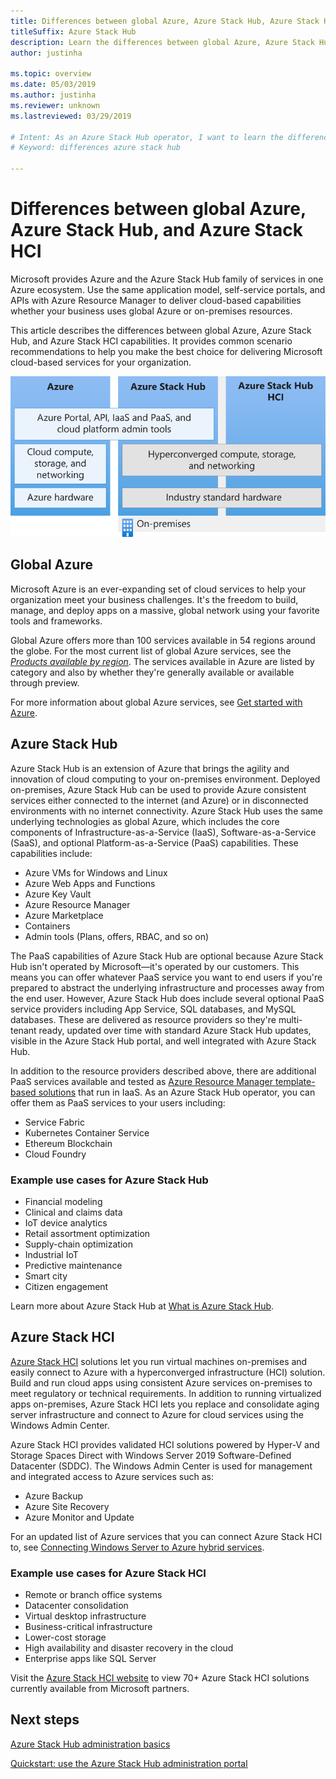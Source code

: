 ```yaml
---
title: Differences between global Azure, Azure Stack Hub, Azure Stack HCI
titleSuffix: Azure Stack Hub 
description: Learn the differences between global Azure, Azure Stack Hub, and Azure Stack HCI.
author: justinha

ms.topic: overview
ms.date: 05/03/2019
ms.author: justinha
ms.reviewer: unknown
ms.lastreviewed: 03/29/2019

# Intent: As an Azure Stack Hub operator, I want to learn the differences between global Azure, Azure Stack Hub, and Azure Stack HCI.
# Keyword: differences azure stack hub

---
```



# Differences between global Azure, Azure Stack Hub, and Azure Stack HCI

Microsoft provides Azure and the Azure Stack Hub family of services in one Azure ecosystem. Use the same application model, self-service portals, and APIs with Azure Resource Manager to deliver cloud-based capabilities whether your business uses global Azure or on-premises resources.

This article describes the differences between global Azure, Azure Stack Hub, and Azure Stack HCI capabilities. It provides common scenario recommendations to help you make the best choice for delivering Microsoft cloud-based services for your organization.

![Azure ecosystem overview](./media/compare-azure-azure-stack/azure-family.svg)

## Global Azure

Microsoft Azure is an ever-expanding set of cloud services to help your organization meet your business challenges. It's the freedom to build, manage, and deploy apps on a massive, global network using your favorite tools and frameworks.

Global Azure offers more than 100 services available in 54 regions around the globe. For the most current list of global Azure services, see the [*Products available by region*](https://azure.microsoft.com/regions/services). The services available in Azure are listed by category and also by whether they're generally available or available through preview.

For more information about global Azure services, see [Get started with Azure](/azure/?panel=get-started1&pivot=get-started).

## Azure Stack Hub

Azure Stack Hub is an extension of Azure that brings the agility and innovation of cloud computing to your on-premises environment. Deployed on-premises, Azure Stack Hub can be used to provide Azure consistent services either connected to the internet (and Azure) or in disconnected environments with no internet connectivity. Azure Stack Hub uses the same underlying technologies as global Azure, which includes the core components of Infrastructure-as-a-Service (IaaS), Software-as-a-Service (SaaS), and optional Platform-as-a-Service (PaaS) capabilities. These capabilities include:

- Azure VMs for Windows and Linux
- Azure Web Apps and Functions
- Azure Key Vault
- Azure Resource Manager
- Azure Marketplace
- Containers
- Admin tools (Plans, offers, RBAC, and so on)

The PaaS capabilities of Azure Stack Hub are optional because Azure Stack Hub isn't operated by Microsoft—it's operated by our customers. This means you can offer whatever PaaS service you want to end users if you're prepared to abstract the underlying infrastructure and processes away from the end user. However, Azure Stack Hub does include several optional PaaS service providers including App Service, SQL databases, and MySQL databases. These are delivered as resource providers so they're multi-tenant ready, updated over time with standard Azure Stack Hub updates, visible in the Azure Stack Hub portal, and well integrated with Azure Stack Hub.

In addition to the resource providers described above, there are additional PaaS services available and tested as [Azure Resource Manager template-based solutions](https://github.com/Azure/AzureStack-QuickStart-Templates) that run in IaaS. As an Azure Stack Hub operator, you can offer them as PaaS services to your users including:

- Service Fabric
- Kubernetes Container Service
- Ethereum Blockchain
- Cloud Foundry

### Example use cases for Azure Stack Hub

- Financial modeling
- Clinical and claims data
- IoT device analytics
- Retail assortment optimization
- Supply-chain optimization
- Industrial IoT
- Predictive maintenance
- Smart city
- Citizen engagement

Learn more about Azure Stack Hub at [What is Azure Stack Hub](azure-stack-overview.md).

## Azure Stack HCI

[Azure Stack HCI](../hci/overview.md) solutions let you run virtual machines on-premises and easily connect to Azure with a hyperconverged infrastructure (HCI) solution. Build and run cloud apps using consistent Azure services on-premises to meet regulatory or technical requirements. In addition to running virtualized apps on-premises, Azure Stack HCI lets you replace and consolidate aging server infrastructure and connect to Azure for cloud services using the Windows Admin Center.

Azure Stack HCI provides validated HCI solutions powered by Hyper-V and Storage Spaces Direct with Windows Server 2019 Software-Defined Datacenter (SDDC). The Windows Admin Center is used for management and integrated access to Azure services such as:

- Azure Backup
- Azure Site Recovery
- Azure Monitor and Update

For an updated list of Azure services that you can connect Azure Stack HCI to, see [Connecting Windows Server to Azure hybrid services](/windows-server/azure-hybrid-services/index).

### Example use cases for Azure Stack HCI

- Remote or branch office systems
- Datacenter consolidation
- Virtual desktop infrastructure
- Business-critical infrastructure
- Lower-cost storage
- High availability and disaster recovery in the cloud
- Enterprise apps like SQL Server

Visit the [Azure Stack HCI website](https://azure.microsoft.com/overview/azure-stack/hci/) to view 70+ Azure Stack HCI solutions currently available from Microsoft partners.

## Next steps

[Azure Stack Hub administration basics](azure-stack-manage-basics.md)

[Quickstart: use the Azure Stack Hub administration portal](azure-stack-manage-portals.md)
